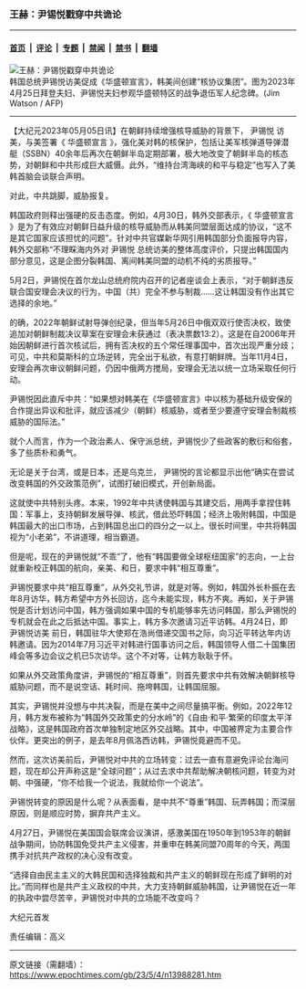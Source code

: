 ### 王赫：尹锡悦戳穿中共诡论

---

#### [首页](../../../..?n13988281) &nbsp;|&nbsp; [评论](../../../../../epoch-comment?n13988281) &nbsp;|&nbsp; [专题](../../../../../epoch-special?n13988281) &nbsp;|&nbsp; [禁闻](../../../../../epoch-news?n13988281) &nbsp;|&nbsp; [禁书](../../../../../books?n13988281) &nbsp;|&nbsp; [翻墙](https://github.com/gfw-breaker/nogfw/blob/master/README.md?n13988281)


<div><img alt="王赫：尹锡悦戳穿中共诡论" class="attachment-djy_600_400 size-djy_600_400 wp-post-image" src="https://i.epochtimes.com/assets/uploads/2023/05/id13987474-000_33DV2Y8-600x400.jpg"/>
<div class="caption">
 韩国总统尹锡悦访美促成《华盛顿宣言》，韩美间创建“核协议集团”。图为2023年4月25日拜登夫妇、尹锡悦夫妇参观华盛顿特区的战争退伍军人纪念碑。(Jim Watson / AFP)
</div></div><hr/><div class="post_content" id="artbody" itemprop="articleBody">
 <!-- article content begin -->
 <p>
  【大纪元2023年05月05日讯】在朝鲜持续增强核导威胁的背景下，
  <ok href="https://www.epochtimes.com/gb/tag/%E5%B0%B9%E9%94%A1%E6%82%A6.html">
   尹锡悦
  </ok>
  访美，与美签署《
  <ok href="https://www.epochtimes.com/gb/tag/%E5%8D%8E%E7%9B%9B%E9%A1%BF%E5%AE%A3%E8%A8%80.html">
   华盛顿宣言
  </ok>
  》，强化美对韩的核保护，包括让美军核弹道导弹潜艇（SSBN）40余年后再次在朝鲜半岛定期部署，极大地改变了朝鲜半岛的核态势，对朝鲜和中共形成巨大威慑。此外，“维持台湾海峡的和平与稳定”也写入了美韩首脑会谈联合声明。
 </p>
 <p>
  对此，中共跳脚，威胁报复。
 </p>
 <p>
  韩国政府则释出强硬的反击态度。例如，4月30日，韩外交部表示，《
  <ok href="https://www.epochtimes.com/gb/tag/%E5%8D%8E%E7%9B%9B%E9%A1%BF%E5%AE%A3%E8%A8%80.html">
   华盛顿宣言
  </ok>
  》是为了有效应对朝鲜日益升级的核导威胁而从韩美同盟层面达成的协议，“这不是其它国家应该担忧的问题”。针对中共官媒新华网引用韩国部分负面报导内容，韩外交部称“不理睬海内外对
  <ok href="https://www.epochtimes.com/gb/tag/%E5%B0%B9%E9%94%A1%E6%82%A6.html">
   尹锡悦
  </ok>
  总统访美的整体高度评价，只提出韩国国内部分意见，这是企图分裂韩国、离间韩美同盟的动机不纯的劣质报导。”
 </p>
 <p>
  5月2日，尹锡悦在首尔龙山总统府院内召开的记者座谈会上表示，“对于朝鲜违反联合国安理会决议的行为，中国（共）完全不参与制裁……这让韩国没有作出其它选择的余地。”
 </p>
 <p>
  的确，2022年朝鲜试射导弹创纪录，但当年5月26日中俄双双行使否决权，致使追加对朝鲜制裁决议草案在安理会未获通过（表决票数13:2）。这是在自2006年开始因朝鲜进行首次核试后，拥有否决权的五个常任理事国中，首次出现严重分歧；可见，中共和莫斯科的立场逆转，完全出于私欲，有意打朝鲜牌。当年11月4日，安理会再次审议朝鲜问题，仍因中俄两方搅局，安理会无法以统一立场采取任何行动。
 </p>
 <p>
  尹锡悦因此直斥中共：“如果想对韩美在《华盛顿宣言》中以核为基础升级安保的合作提出异议和批评，就应该减少（朝鲜）核威胁，或者至少要遵守安理会制裁核威胁的国际法。”
 </p>
 <p>
  就个人而言，作为一个政治素人、保守派总统，尹锡悦少了些政客的敷衍和俗套，多了些质朴和勇气。
 </p>
 <p>
  无论是关于台湾，或是日本，还是乌克兰， 尹锡悦的言论都显示出他“确实在尝试改变韩国的外交政策范例”，试图打破旧模式，开创新局面。
 </p>
 <p>
  这就使中共特别头疼。本来，1992年中共诱使韩国与其建交后，用两手拿捏住韩国：军事上，支持朝鲜发展导弹、核武，借此恐吓韩国；经济上吸附韩国，中国是韩国最大的出口市场，占到韩国总出口的四分之一以上。很长时间里，中共将韩国视为“小老弟”，不讲道理，相当霸道。
 </p>
 <p>
  但是呢，现在的尹锡悦就“不乖”了，他有“韩国要做全球枢纽国家”的志向，一上台就重新校正韩国的航向，亲美、和日，要求中韩“相互尊重”。
 </p>
 <p>
  尹锡悦要求中共“相互尊重”，从外交礼节讲，就是对等。例如，韩国外长朴振在去年8月访华，韩方希望中方外长回访，迄今未能实现，韩方不爽。再如，关于尹锡悦是否计划访问中国，韩方强调如果中国的专机能够率先访问韩国，那么尹锡悦的专机就会在此之后抵达中国。事实上，韩方多次邀请习近平访韩。4月24日，即
  <ok href="https://www.epochtimes.com/gb/tag/%E5%B0%B9%E9%94%A1%E6%82%A6%E8%AE%BF%E7%BE%8E.html">
   尹锡悦访美
  </ok>
  前日，韩国驻华大使郑在浩尚借递交国书之际，向习近平转达年内访韩邀请。因为2014年7月习近平对韩进行国事访问之后，韩国领导人借二十国集团峰会等多边会议之机已5次访华。这个不对等，让韩方耿耿于怀。
 </p>
 <p>
  如果从外交政策角度讲，尹锡悦的“相互尊重”，则首先要求中共有效解决朝鲜核导威胁问题，而不是说空话、耗时间、拖垮韩国，让韩国屈服。
 </p>
 <p>
  其实，尹锡悦并没想与中共决裂，而是在美中之间尽量搞平衡。例如，2022年12月，韩方发布被称为“韩国外交政策史的分水岭”的《自由·和平·繁荣的印度太平洋战略》，这是韩国政府首次单独制定地区外交战略。其中，中国被界定为主要合作伙伴。更突出的例子，是去年8月佩洛西访韩，尹锡悦竟避而不见。
 </p>
 <p>
  然而，这次访美前后，尹锡悦对中共的立场转变：过去一直有意避免评论台海问题，现在却公开声称这是“全球问题”；从过去求中共帮助解决朝核问题，转变为对朝、中强硬，“你不给我一个说法，我就给你一个说法”。
 </p>
 <p>
  尹锡悦转变的原因是什么呢？从表面看，是中共不“尊重”韩国、玩弄韩国；而深层原因，则是顺应时势，摒弃共产主义。
 </p>
 <p>
  4月27日，尹锡悦在美国国会联席会议演讲，感激美国在1950年到1953年的朝鲜战争期间，协防韩国免受共产主义侵害，并重申在韩美同盟70周年的今天，两国携手对抗共产政权的决心没有改变。
 </p>
 <p>
  “选择自由民主主义的大韩民国和选择独裁和共产主义的朝鲜现在形成了鲜明的对比。”而同样也是共产主义政权的中共，大力支持朝鲜威胁韩国，让尹锡悦在近一年的执政中尝尽苦辛，尹锡悦对中共的立场能不改变吗？
 </p>
 <p>
  大纪元首发
 </p>
 <p>
  责任编辑：高义
 </p>
 <!-- article content end -->
 <div id="below_article_ad">
 </div>
</div>


---

原文链接（需翻墙）：https://www.epochtimes.com/gb/23/5/4/n13988281.htm